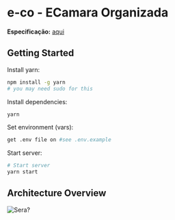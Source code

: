 # e-co - ECamara Organizada

**Especificação:** [aqui](https://docs.google.com/document/d/e/2PACX-1vRMP1dmmr6DpXQECabYiR_pboa4P_XiXEywRX_wntWL0ego4KHlH25_Vsv0HB0_Io4nXn4lNI0eEaXU/pub)


## Getting Started

Install yarn:
```sh
npm install -g yarn
# you may need sudo for this
```

Install dependencies:
```sh
yarn
```

Set environment (vars):
```sh
get .env file on #see .env.example
```

Start server:
```sh
# Start server
yarn start
```

## Architecture Overview

![Sera?](https://i.imgur.com/sIOuPWl.png)



